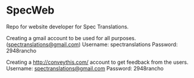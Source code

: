 SpecWeb
=======

Repo for website developer for Spec Translations.

Creating a gmail account to be used for all purposes. (spectranslations@gmail.com)
Username: spectranslations
Password: 2948rancho

Creating a http://conveythis.com/ account to get feedback from the users.
Username: spectranslations@gmail.com
Password: 2948rancho


